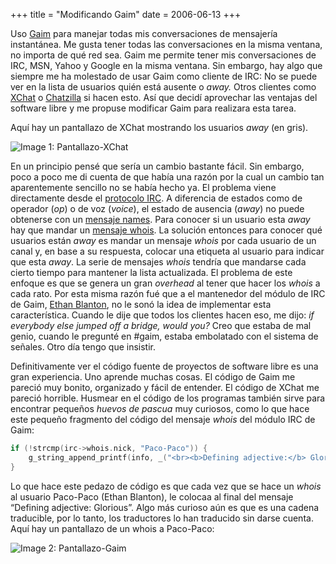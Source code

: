 +++
title = "Modificando Gaim"
date = 2006-06-13
+++

Uso [Gaim](http://gaim.sourceforge.net/) para manejar todas mis conversaciones de mensajería instantánea. Me gusta tener todas las conversaciones en la misma ventana, no importa de qué red sea. Gaim me permite tener mis conversaciones de IRC, MSN, Yahoo y Google en la misma ventana. Sin embargo, hay algo que siempre me ha molestado de usar Gaim como cliente de IRC: No se puede ver en la lista de usuarios quién está ausente o _away._ Otros clientes como [XChat](http://www.xchat.org/) o [Chatzilla](http://www.mozilla.org/projects/rt-messaging/chatzilla/) si hacen esto. Así que decidí aprovechar las ventajas del software libre y me propuse modificar Gaim para realizara esta tarea.

Aquí hay un pantallazo de XChat mostrando los usuarios _away_ (en gris).

![Image 1: Pantallazo-XChat](/images/modificando-gaim/xchat.png)

En un principio pensé que sería un cambio bastante fácil. Sin embargo, poco a poco me di cuenta de que había una razón por la cual un cambio tan aparentemente sencillo no se había hecho ya. El problema viene directamente desde el [protocolo IRC](http://www.irchelp.org/irchelp/rfc/rfc.html). A diferencia de estados como de operador (_op_) o de voz (_voice_), el estado de ausencia (_away_) no puede obtenerse con un [mensaje names](http://www.irchelp.org/irchelp/rfc/chapter4.html#c4_2_5). Para conocer si un usuario esta _away_ hay que mandar un [mensaje whois](http://www.irchelp.org/irchelp/rfc/chapter4.html#c4_5_2). La solución entonces para conocer qué usuarios están _away_ es mandar un mensaje _whois_ por cada usuario de un canal y, en base a su respuesta, colocar una etiqueta al usuario para indicar que esta _away_. La serie de mensajes _whois_ tendría que mandarse cada cierto tiempo para mantener la lista actualizada. El problema de este enfoque es que se genera un gran _overhead_ al tener que hacer los _whois_ a cada rato. Por esta misma razón fué que a el mantenedor del módulo de IRC de Gaim, [Ethan Blanton](http://irg.cs.ohiou.edu/%7Eeblanton/index.html), no le sonó la idea de implementar esta característica. Cuando le dije que todos los clientes hacen eso, me dijo: _if everybody else jumped off a bridge, would you?_ Creo que estaba de mal genio, cuando le pregunté en #gaim, estaba embolatado con el sistema de señales. Otro día tengo que insistir.

Definitivamente ver el código fuente de proyectos de software libre es una gran experiencia. Uno aprende muchas cosas. El código de Gaim me pareció muy bonito, organizado y fácil de entender. El código de XChat me pareció horrible. Husmear en el código de los programas también sirve para encontrar pequeños _huevos de pascua_ muy curiosos, como lo que hace este pequeño fragmento del código del mensaje _whois_ del módulo IRC de Gaim:

```c
if (!strcmp(irc->whois.nick, "Paco-Paco")) {
    g_string_append_printf(info, _("<br><b>Defining adjective:</b> Glorious<br>"));
}
```

Lo que hace este pedazo de código es que cada vez que se hace un _whois_ al usuario Paco-Paco (Ethan Blanton), le colocaa al final del mensaje “Defining adjective: Glorious”. Algo más curioso aún es que es una cadena traducible, por lo tanto, los traductores lo han traducido sin darse cuenta. Aquí hay un pantallazo de un whois a Paco-Paco:

![Image 2: Pantallazo-Gaim](/images/modificando-gaim/gaim.png)
